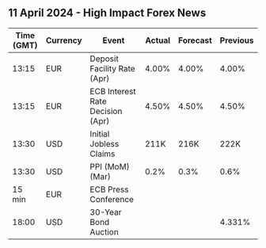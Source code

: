 ## 11 April 2024 - High Impact Forex News

| Time (GMT) | Currency | Event | Actual | Forecast | Previous |
|------|----------|-------|--------|----------|----------|
| 13:15 | EUR | Deposit Facility Rate (Apr) | 4.00% | 4.00% | 4.00% |
| 13:15 | EUR | ECB Interest Rate Decision (Apr) | 4.50% | 4.50% | 4.50% |
| 13:30 | USD | Initial Jobless Claims | 211K | 216K | 222K |
| 13:30 | USD | PPI (MoM) (Mar) | 0.2% | 0.3% | 0.6% |
| 15 min | EUR | ECB Press Conference |  |  |  |
| 18:00 | USD | 30-Year Bond Auction |  |  | 4.331% |
